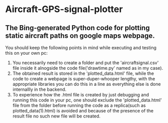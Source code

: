 # Aircraft-GPS-signal-plotter
## The Bing-generated Python code for plotting static aircraft paths on google maps webpage. 


You should keep the following points in mind while executing and testing this on your own pc:
1) You necessarily need to create a folder and put the 'aircraftsignal.csv' file inside it alnogside the code file('drawtime.py' named as in my case).
2) The obtained result is stored in the 'plotted_data.html' file, while the code to create a webpage is super-duper-whooper lengthy, with the appropriate libraries you can do this in a line as everything else is done internallly in the backend.
3) To experience how the .html file is created by just debugging and running this code in your pc, one should exclude the 'plotted_data.html' file from the folder before running the code as a replica(such as plotted_data(1).html) is avoided and because of the presence of the result file no such new file will be created.
